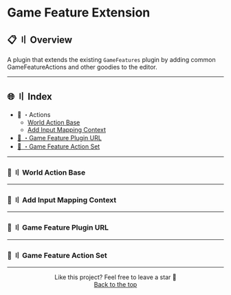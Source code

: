 # Game Feature Extension

## <a id="desc"></a> 📋 〢 Overview

A plugin that extends the existing ``GameFeatures`` plugin by adding common GameFeatureActions and other goodies to the editor.

---

## 🌐 〢 Index
- 📣 ・Actions
    - [World Action Base](#actions_worldactionbase)
    - [Add Input Mapping Context](#actions_addinputmappingcontext)
- [🔗 ・Game Feature Plugin URL](#gfpurl)
- [📑 ・Game Feature Action Set](#gfpactionset)

---

### <a id="#actions_worldactionbase"></a> 📣 〢 World Action Base

---

### <a id="#actions_addinputmappingcontext"></a> 📣 〢 Add Input Mapping Context

---

### <a id="#gfpurl"></a> 🔗 〢 Game Feature Plugin URL

---

### <a id="#gfpactionset"></a> 📑 〢 Game Feature Action Set

---

<p align="center">
Like this project? Feel free to leave a star 🌟<br>
<a href="#head">
Back to the top
</a>
</p>
